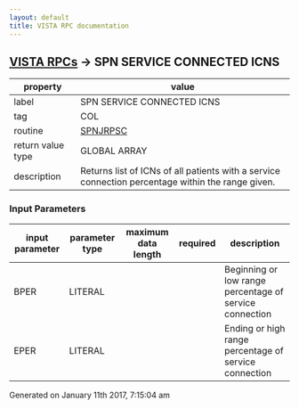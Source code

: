 ```yaml
---
layout: default
title: VISTA RPC documentation
---
```




## [VISTA RPCs](TableOfContent.md) &#8594; SPN SERVICE CONNECTED ICNS 

 property | value 
--- | --- 
 label | SPN SERVICE CONNECTED ICNS
 tag | COL
 routine | [SPNJRPSC](http://code.osehra.org/dox/Routine_SPNJRPSC_source.html)
 return value type | GLOBAL ARRAY
 description |    Returns list of ICNs of all patients with a service connection percentage within the range given.

### Input Parameters

| input parameter | parameter type | maximum data length | required | description | 
| --- | --- | --- | --- | --- | 
| BPER | LITERAL |  |  | Beginning or low range percentage of service connection | 
| EPER | LITERAL |  |  | Ending or high range percentage of service connection | 




 Generated on January 11th 2017, 7:15:04 am